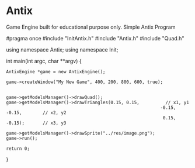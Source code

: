 # Antix
Game Engine built for educational purpose only.
Simple Antix Program


#pragma once
#include "InitAntix.h"
#include "Antix.h"
#include "Quad.h"

using namespace Antix;
using namespace Init;

int main(int argc, char **argv)
{

    AntixEngine *game = new AntixEngine();
    
    game->createWindow("My New Game", 400, 200, 800, 600, true);


    game->getModelsManager()->drawQuad();
    game->getModelsManager()->drawTriangles(0.15, 0.15,          // x1, y1
                                                               -0.15, -0.15,        // x2, y2
                                                                0.15, -0.15);       // x3, y3

    game->getModelsManager()->drawSprite("../res/image.png");
    game->run();

    return 0;
}
